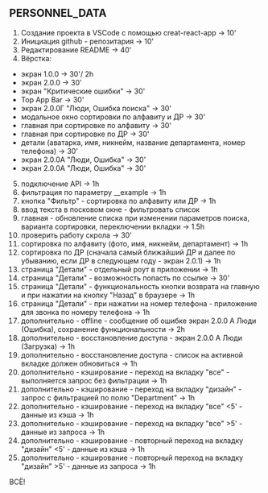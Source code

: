 ﻿## **PERSONNEL_DATA**

1.  Создание проекта в VSCode с помощью creat-react-app -> 10'
2.  Инициация github - репозитария -> 10'
3.  Редактирование README -> 40'
4.  Вёрстка:

- экран 1.0.0 -> 30'/ 2h
- экран 2.0.0 -> 30'
- экран "Критические ошибки" -> 30'
- Top App Bar -> 30'
- экран 2.0.0Г "Люди, Ошибка поиска" -> 30'
- модальное окно сортировки по алфавиту и ДР -> 30'
- главная при сортировке по алфавиту -> 30'
- главная при сортировке по ДР -> 30'
- детали (аватарка, имя, никнейм, название департамента, номер телефона) -> 30'
- экран 2.0.0А "Люди, Ошибка" -> 30'
- экран 2.0.0А "Люди, Ошибка" -> 30'

5.  подключение API -> 1h
6.  фильтрация по параметру \_\_example -> 1h
7.  кнопка "Фильтр" - сортировка по алфавиту или ДР -> 1h
8.  ввод текста в посковом окне - фильтровать список
9.  главная - обновление списка при изменении параметров поиска, варианта сортировки, переключении вкладки -> 1.5h
10. проверить работу скрола -> 30'
11. сортировка по алфавиту (фото, имя, никнейм, департамент) -> 1h
12. сортировка по ДР (сначала самый ближайший ДР и далее по убыванию, если ДР в следующем году - экран 2.0.1) -> 1h
13. страница "Детали" - отдельный роут в приложении -> 1h
14. страница "Детали" - возможность попасть по ссылке -> 30'
15. cтраница "Детали" - функциональность кнопки возврата на главную и при нажатии на кнопку "Назад" в браузере -> 1h
16. cтраница "Детали" - при нажатии на номер телефона - приложение
    для звонка по номеру телефона -> 1h
17. дополнительно - offline - сообщение об ошибке экран 2.0.0 А Люди (Ошибка), сохранение функциональности -> 2h
18. дополнительно - восстановление доступа - экран 2.0.0 А Люди (Загрузка) -> 1h
19. дополнительно - восстановление доступа - список на активной вкладке должен обновиться -> 1h
20. дополнительно - кэширование - переход на вкладку "все" - выполняется запрос без фильтрации -> 1h
21. дополнительно - кэширование - переход на вкладку "дизайн" - запрос с фильтрацией по полю "Department" -> 1h
22. дополнительно - кэширование - переход на вкладку "все" <5' - данные из кэша -> 1h
23. дополнительно - кэширование - переход на вкладку "все" >5' - данные из запроса -> 1h
24. дополнительно - кэширование - повторный переход на вкладку "дизайн" <5' - данные из кэша -> 1h
25. дополнительно - кэширование - повторный переход на вкладку "дизайн" >5' - данные из запроса -> 1h

ВСЁ!
